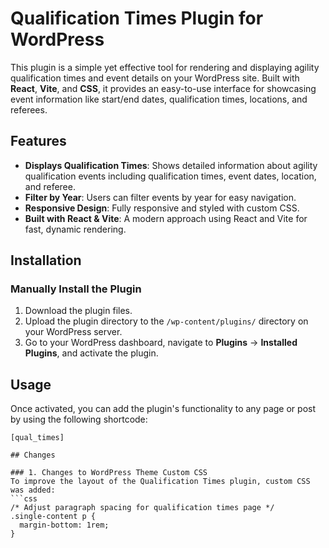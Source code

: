# Qualification Times Plugin for WordPress

This plugin is a simple yet effective tool for rendering and displaying agility qualification times and event details on your WordPress site. 
Built with **React**, **Vite**, and **CSS**, it provides an easy-to-use interface for showcasing event information like start/end dates, qualification times, locations, and referees.

## Features

- **Displays Qualification Times**: Shows detailed information about agility qualification events including qualification times, event dates, location, and referee.
- **Filter by Year**: Users can filter events by year for easy navigation.
- **Responsive Design**: Fully responsive and styled with custom CSS.
- **Built with React & Vite**: A modern approach using React and Vite for fast, dynamic rendering.

## Installation

### Manually Install the Plugin

1. Download the plugin files.
2. Upload the plugin directory to the `/wp-content/plugins/` directory on your WordPress server.
3. Go to your WordPress dashboard, navigate to **Plugins** → **Installed Plugins**, and activate the plugin.

## Usage

Once activated, you can add the plugin's functionality to any page or post by using the following shortcode:

```text
[qual_times]

## Changes

### 1. Changes to WordPress Theme Custom CSS
To improve the layout of the Qualification Times plugin, custom CSS was added:
```css
/* Adjust paragraph spacing for qualification times page */
.single-content p {
  margin-bottom: 1rem;
}
